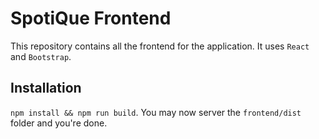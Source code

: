 # SpotiQue Frontend

This repository contains all the frontend for the application. It uses `React` and `Bootstrap`.

## Installation

`npm install && npm run build`. You may now server the `frontend/dist` folder and you're done.

